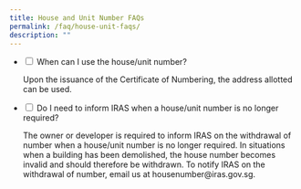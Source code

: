 ```yaml
---
title: House and Unit Number FAQs
permalink: /faq/house-unit-faqs/
description: ""
---
```

<ul>
	<li>
    <input type="checkbox" id="accordion1">
    <label for="accordion1">When can I use the house/unit number?</label>
    <div>
      <p>Upon the issuance of the Certificate of Numbering, the address allotted can be used.</p>
          </div>
</li>
	
<li>
    <input type="checkbox" id="accordion2">
    <label for="accordion2">Do I need to inform IRAS when a house/unit number is no longer required?</label>
    <div>
      <p>The owner or developer is required to inform IRAS on the withdrawal of number when a house/unit number is no longer required. In situations when a building has been demolished, the house number becomes invalid and should therefore be withdrawn. To notify IRAS on the withdrawal of number, email us at housenumber@iras.gov.sg.</p>
          </div>
</li>	
</ul>